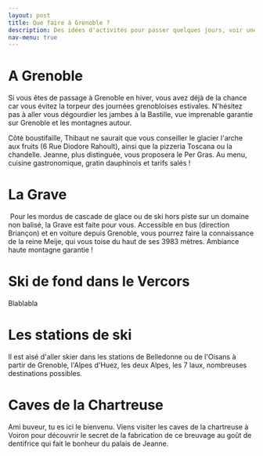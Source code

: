 ```yaml
---
layout: post
title: Que faire à Grenoble ?
description: Des idées d'activités pour passer quelques jours, voir une semaine dans les environs de Grenoble quand on vient de loin
nav-menu: true
---
```




A Grenoble
====

Si vous êtes de passage à Grenoble en hiver, vous avez déjà de la chance car vous évitez la torpeur des journées grenobloises estivales. N'hésitez pas à aller vous dégourdier les jambes à la Bastille, vue imprenable garantie sur Grenoble et les montagnes autour.

Côté boustifaille, Thibaut ne saurait que vous conseiller le glacier l'arche aux fruits (6 Rue Diodore Rahoult), ainsi que la pizzeria Toscana ou la chandelle. Jeanne, plus distinguée, vous proposera le Per Gras. Au menu, cuisine gastronomique, gratin dauphinois et tarifs salés !

La Grave
====

<p><span class="image left"><img src="{% link assets/images/cascade_de_glace.jpg %}" alt="" /></span> Pour les mordus de cascade de glace ou de ski hors piste sur un domaine non balisé, la Grave est faite pour vous. Accessible en bus (direction Briançon) et en voiture depuis Grenoble, vous pourrez faire la connaissance de la reine Meije, qui vous toise du haut de ses 3983 mètres. Ambiance haute montagne garantie !</p>

Ski de fond dans le Vercors
====

Blablabla

Les stations de ski
====

Il est aisé d'aller skier dans les stations de Belledonne ou de l'Oisans à partir de Grenoble, l'Alpes d'Huez, les deux Alpes, les 7 laux, nombreuses destinations possibles. 


Caves de la Chartreuse
====

Ami buveur, tu es ici le bienvenu. Viens visiter les caves de la chartreuse à Voiron pour découvrir le secret de la fabrication de ce breuvage au goût de dentifrice qui fait le bonheur du palais de Jeanne.

